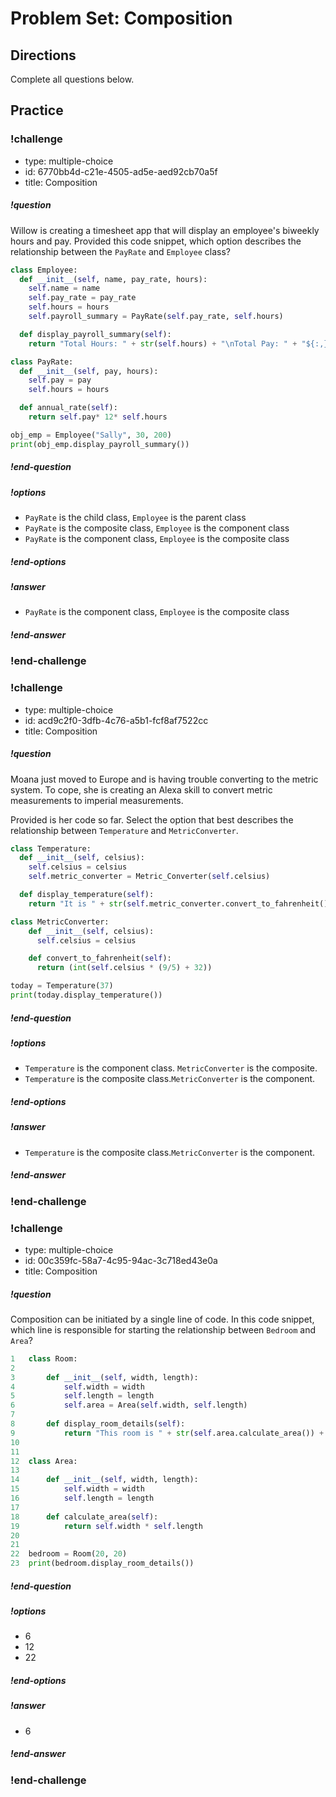 # Problem Set: Composition

## Directions

Complete all questions below.

## Practice

<!-- Question 1 -->
<!-- prettier-ignore-start -->
### !challenge
* type: multiple-choice
* id: 6770bb4d-c21e-4505-ad5e-aed92cb70a5f
* title: Composition
##### !question
Willow is creating a timesheet app that will display an employee's biweekly hours and pay. Provided this code snippet, which option describes the relationship between the `PayRate` and `Employee` class?

``` Python
class Employee:
  def __init__(self, name, pay_rate, hours):
    self.name = name
    self.pay_rate = pay_rate
    self.hours = hours
    self.payroll_summary = PayRate(self.pay_rate, self.hours)

  def display_payroll_summary(self):
    return "Total Hours: " + str(self.hours) + "\nTotal Pay: " + "${:,}".format(self.payroll_summary.annual_rate()) )

class PayRate:
  def __init__(self, pay, hours):
    self.pay = pay
    self.hours = hours

  def annual_rate(self):
    return self.pay* 12* self.hours

obj_emp = Employee("Sally", 30, 200)
print(obj_emp.display_payroll_summary())
```

##### !end-question
##### !options
* `PayRate` is the child class, `Employee` is the parent class
* `PayRate` is the composite  class, `Employee` is the component class
* `PayRate` is the component class, `Employee` is the composite class
##### !end-options
##### !answer
* `PayRate` is the component class, `Employee` is the composite class
##### !end-answer
### !end-challenge
<!-- prettier-ignore-end -->

<!-- Question 2 -->
<!-- prettier-ignore-start -->
### !challenge
* type: multiple-choice
* id: acd9c2f0-3dfb-4c76-a5b1-fcf8af7522cc
* title: Composition
##### !question
Moana just moved to Europe and is having trouble converting to the metric system. To cope, she is creating an Alexa skill to convert metric measurements to imperial measurements.

Provided is her code so far. Select the option that best describes the relationship between `Temperature` and `MetricConverter`.

```python
class Temperature:
  def __init__(self, celsius):
    self.celsius = celsius
    self.metric_converter = Metric_Converter(self.celsius)

  def display_temperature(self):
    return "It is " + str(self.metric_converter.convert_to_fahrenheit()) + " degrees Fahrenheit today."

class MetricConverter:
    def __init__(self, celsius):
      self.celsius = celsius

    def convert_to_fahrenheit(self):
      return (int(self.celsius * (9/5) + 32))

today = Temperature(37)
print(today.display_temperature())
```
##### !end-question
##### !options
* `Temperature` is the component class. `MetricConverter` is the composite.
* `Temperature` is the composite class.`MetricConverter` is the component.
##### !end-options
##### !answer
* `Temperature` is the composite class.`MetricConverter` is the component.
##### !end-answer
### !end-challenge
<!-- prettier-ignore-end -->

<!-- Question 3 -->
<!-- prettier-ignore-start -->
### !challenge
* type: multiple-choice
* id: 00c359fc-58a7-4c95-94ac-3c718ed43e0a
* title: Composition

##### !question
Composition can be initiated by a single line of code. In this code snippet, which line is responsible for starting the relationship between `Bedroom` and `Area`?

```python
1   class Room:
2
3       def __init__(self, width, length):
4           self.width = width
5           self.length = length
6           self.area = Area(self.width, self.length)
7
8       def display_room_details(self):
9           return "This room is " + str(self.area.calculate_area()) + " sq.ft."
10
11
12  class Area:
13
14      def __init__(self, width, length):
15          self.width = width
16          self.length = length
17
18      def calculate_area(self):
19          return self.width * self.length
20
21
22  bedroom = Room(20, 20)
23  print(bedroom.display_room_details())
```
##### !end-question

##### !options
* 6
* 12
* 22
##### !end-options

##### !answer
* 6
##### !end-answer
### !end-challenge
<!-- prettier-ignore-end -->
